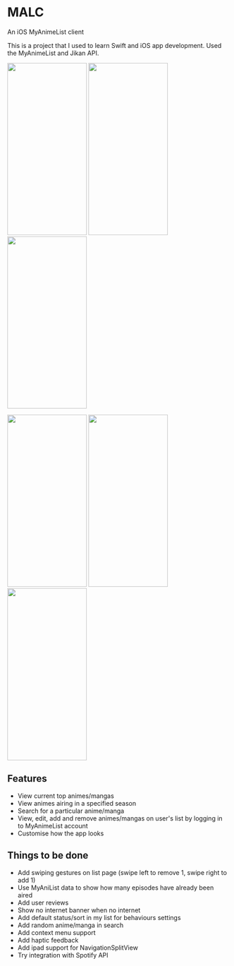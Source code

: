 # MALC

An iOS MyAnimeList client

This is a project that I used to learn Swift and iOS app development. Used the MyAnimeList and Jikan API. 

<img src="https://github.com/trgao/MALC/blob/main/images/top.png" width="180" height="390"/> <img src="https://github.com/trgao/MALC/blob/main/images/seasons.png" width="180" height="390"/> <img src="https://github.com/trgao/MALC/blob/main/images/search.png" width="180" height="390"/>

<img src="https://github.com/trgao/MALC/blob/main/images/list.png" width="180" height="390"/> <img src="https://github.com/trgao/MALC/blob/main/images/anime.png" width="180" height="390"/> <img src="https://github.com/trgao/MALC/blob/main/images/edit.png" width="180" height="390"/>

## Features

* View current top animes/mangas
* View animes airing in a specified season
* Search for a particular anime/manga
* View, edit, add and remove animes/mangas on user's list by logging in to MyAnimeList account
* Customise how the app looks

## Things to be done

* Add swiping gestures on list page (swipe left to remove 1, swipe right to add 1)
* Use MyAniList data to show how many episodes have already been aired
* Add user reviews
* Show no internet banner when no internet
* Add default status/sort in my list for behaviours settings
* Add random anime/manga in search
* Add context menu support
* Add haptic feedback
* Add ipad support for NavigationSplitView
* Try integration with Spotify API
